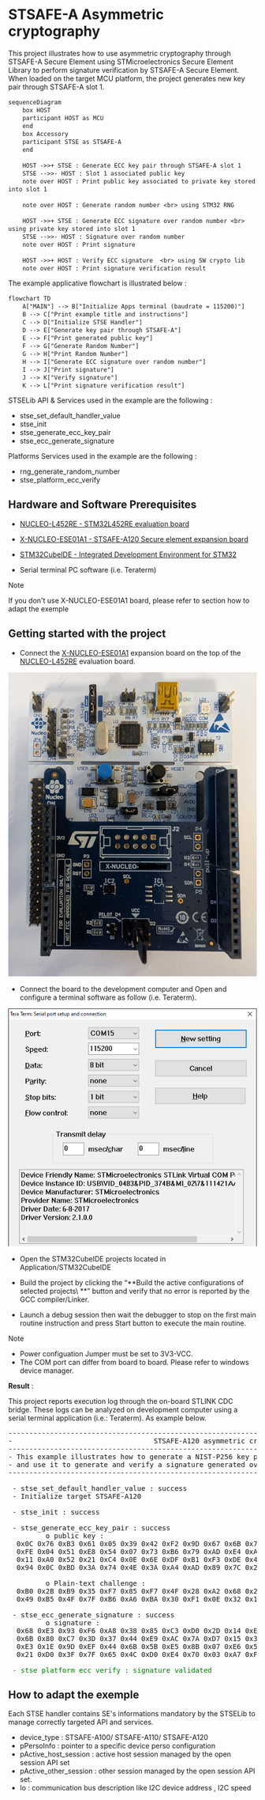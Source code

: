 
# STSAFE-A Asymmetric cryptography
This project illustrates how to use asymmetric cryptography through STSAFE-A Secure Element using STMicroelectronics Secure Element Library to perform signature verification by STSAFE-A Secure Element.
When loaded on the target MCU platform, the project generates new key pair through STSAFE-A slot 1.

```mermaid
sequenceDiagram
    box HOST
    participant HOST as MCU
    end
    box Accessory
    participant STSE as STSAFE-A
    end

    HOST ->>+ STSE : Generate ECC key pair through STSAFE-A slot 1
    STSE -->>- HOST : Slot 1 associated public key
    note over HOST : Print public key associated to private key stored into slot 1

    note over HOST : Generate random number <br> using STM32 RNG

    HOST ->>+ STSE : Generate ECC signature over random number <br> using private key stored into slot 1
    STSE -->>- HOST : Signature over random number
    note over HOST : Print signature

    HOST ->>+ HOST : Verify ECC signature  <br> using SW crypto lib
    note over HOST : Print signature verification result
```

The example applicative flowchart is illustrated below :

```mermaid
flowchart TD
    A["MAIN"] --> B["Initialize Apps terminal (baudrate = 115200)"]
    B --> C["Print example title and instructions"]
    C --> D["Initialize STSE Handler"]
    D --> E["Generate key pair through STSAFE-A"]
    E --> F["Print generated public key"]
    F --> G["Generate Random Number"]
    G --> H["Print Random Number"]
    H --> I["Generate ECC signature over random number"]
    I --> J["Print signature"]
    J --> K["Verify signature"]
    K --> L["Print signature verification result"]
```

STSELib API & Services used in the example are the following :

- stse_set_default_handler_value
- stse_init
- stse_generate_ecc_key_pair
- stse_ecc_generate_signature

Platforms Services used in the example are the following :

- rng_generate_random_number
- stse_platform_ecc_verify


## Hardware and Software Prerequisites

- [NUCLEO-L452RE - STM32L452RE evaluation board](https://www.st.com/en/evaluation-tools/nucleo-l452re.html)

- [X-NUCLEO-ESE01A1 - STSAFE-A120 Secure element expansion board](https://www.st.com/en/ecosystems/x-nucleo-ese01a1.html)

- [STM32CubeIDE - Integrated Development Environment for STM32](https://www.st.com/en/development-tools/stm32cubeide.html)

- Serial terminal PC software  (i.e. Teraterm)

> [!NOTE]
> If you don't use X-NUCLEO-ESE01A1 board, please refer to section how to adapt the exemple

## Getting started with the project

- Connect the [X-NUCLEO-ESE01A1](https://www.st.com/en/ecosystems/x-nucleo-ese01a1.html) expansion board on the top of the [NUCLEO-L452RE](https://www.st.com/en/evaluation-tools/nucleo-l452re.html) evaluation board.

![](./Pictures/X-NUCLEO_eval_kit.png)

- Connect the board to the development computer and Open and configure a terminal software as follow (i.e. Teraterm).

![](./Pictures//teraterm_config.png)

- Open the STM32CubeIDE projects located in Application/STM32CubeIDE

- Build the project by clicking the “**Build the active configurations of selected projects\ **” button and verify that no error is reported by the GCC compiler/Linker.

- Launch a debug session then wait the debugger to stop on the first main routine instruction and press Start button to execute the main routine.

> [!NOTE]
> - Power configuation Jumper must be set to 3V3-VCC.
> - The COM port can differ from board to board. Please refer to windows device manager.

<b>Result</b> :

This project reports execution log through the on-board STLINK CDC bridge.
These logs can be analyzed on development computer using a serial terminal application (i.e.: Teraterm).
As example below.

<pre>
----------------------------------------------------------------------------------------------------------------
-                                  STSAFE-A120 asymmetric cryptography                                         -
----------------------------------------------------------------------------------------------------------------
- This example illustrates how to generate a NIST-P256 key pair through STSAFE-A120 slot number 1              -
- and use it to generate and verify a signature generated over a challenge using the key pair                  -
----------------------------------------------------------------------------------------------------------------

 - stse_set_default_handler_value : success
 - Initialize target STSAFE-A120

 - stse_init : success

 - stse_generate_ecc_key_pair : success
         o public key :
  0x0C 0x76 0xB3 0x61 0x05 0x39 0x42 0xF2 0x9D 0x67 0x6B 0x79 0x1E 0xBF 0x81 0x69
  0xFE 0x04 0x51 0xE8 0x54 0x07 0x73 0xB6 0x79 0xAD 0xE4 0xA5 0xA8 0x58 0xE9 0x55
  0x11 0xA0 0x52 0x21 0xC4 0x0E 0x6E 0xDF 0xB1 0xF3 0xDE 0x42 0x09 0xB0 0xA3 0x75
  0x94 0x0C 0xBD 0x3A 0x74 0x4E 0x3A 0xA4 0xAD 0x89 0x7C 0x21 0x0E 0xB2 0x57 0xE7

         o Plain-text challenge :
  0xB0 0x2B 0xB9 0x35 0xF7 0x85 0xF7 0x4F 0x28 0xA2 0x68 0x2A 0x86 0x5B 0x2D 0xC6
  0x49 0xB5 0x4F 0x7F 0xB6 0xA6 0xBA 0x30 0xF1 0x0E 0x32 0x1C 0x88 0xAD 0xA9 0xA7

 - stse_ecc_generate_signature : success
         o signature :
  0x68 0xE3 0x93 0xF6 0xA8 0x38 0x85 0xC3 0xD0 0x2D 0x14 0xE3 0xC8 0x21 0x06 0xA8
  0x6B 0x80 0xC7 0x3D 0x37 0x44 0xE9 0xAC 0x7A 0xD7 0x15 0x3E 0x33 0x38 0xC4 0x9B
  0xE3 0x1E 0x9D 0xEF 0x44 0x6B 0x5B 0xE5 0x8B 0x07 0xE6 0x5C 0x96 0x66 0xB5 0x12
  0x21 0xD0 0x3F 0x7F 0x65 0x4C 0xD0 0xE4 0x70 0x03 0xA7 0xF6 0x5E 0x83 0xCF 0x33

<span style="color:green"> - stse_platform_ecc_verify : signature validated</span>
</pre>

 ## How to adapt the exemple

 Each STSE handler contains SE's informations mandatory by the STSELib to manage correctly targeted API and services.
-	device_type : STSAFE-A100/ STSAFE-A110/ STSAFE-A120
-	pPersoInfo  : pointer to a specific device perso configuration
-	pActive_host_session : active host session managed by the open session API set
-	pActive_other_session : other session managed by the open session API set.
-	Io : communication bus description like I2C device address , I2C speed
